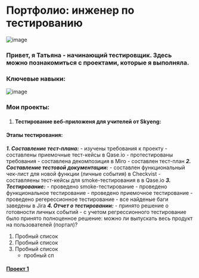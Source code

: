   # Портфолио: инженер по тестированию
![image](https://github.com/GrigorievaT/Portfolio/assets/123193126/e3c2bdf1-017a-41dd-8447-7a5d49ad40f7)

### Привет, я Татьяна - начинающий тестировщик. Здесь можно познакомиться с проектами, которые я выполняла.
### Ключевые навыки:

![image](https://github.com/GrigorievaT/Portfolio/assets/123193126/73f8bdca-a5e3-45d0-a883-0360ce4e3b01)

### Мои проекты:
1.  #### Тестирование веб-приложеня для учителей от Skyeng:
  #### Этапы тестирования:
  ***1. Составление тест-плана:***
        - изучены требования к проекту
        - составлены приемочные тест-кейсы в Qase.io
        - протестированы требования
        - составлена декомпозиция в Miro
        - составлен тест-план
  ***2. Составление тестовой документации:***
        - составлен функциональный чек-лист для новой функции (личные события) в  Checkvist
        - cоставляены тест-кейсы для smoke-тестирования в в Qase.io
  ***3. Тестирование:***
        - проведено smoke-тестирование
        - проведено функциональное тестирование
        - проведено приемочное тестирование
        - проведено регерессионное тестирование
        - все найденые баги заведены в Jira
  ***4. Отчет о тестировании:***
        - принято решение о готовности личных событий
        - с учетом регрессионного тестирование было принято полноценное решение: можно ли выпускать весь продукт на пользователей (портал)?
  1. Пробный список
  2. Пробный список
  3. Пробный список
     - пробный сп
           
  #### [Проект 1](https://docs.google.com/document/d/1hQemTXwONrR30YhFH0o-So2obdvH33iPVvRJggsKOkY/edit)
